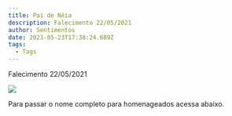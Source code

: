 ```yaml
---
title: Pai de Néia
description: Falecimento 22/05/2021
author: Sentimentos
date: 2021-05-23T17:38:24.689Z
tags:
  - Tags
---
```

Falecimento 22/05/2021

![](/static/img/pai-de-neia.png)

Para passar o nome completo para homenageados acessa abaixo.